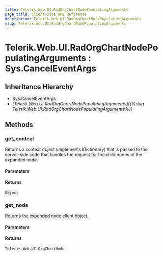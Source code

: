 ```yaml
---
title: Telerik.Web.UI.RadOrgChartNodePopulatingArguments
page_title: Client-side API Reference
description: Telerik.Web.UI.RadOrgChartNodePopulatingArguments
slug: Telerik.Web.UI.RadOrgChartNodePopulatingArguments
---
```


# Telerik.Web.UI.RadOrgChartNodePopulatingArguments : Sys.CancelEventArgs 

## Inheritance Hierarchy

* Sys.CancelEventArgs
* *[Telerik.Web.UI.RadOrgChartNodePopulatingArguments]({%slug Telerik.Web.UI.RadOrgChartNodePopulatingArguments%})*


## Methods

### get_context

Returns a context object (implements IDictionary) that is passed to the server-side code that handles the request for the child nodes of the expanded node. 

#### Parameters

#### Returns

`Object`
### get_node

Returns the expanded node client object. 

#### Parameters

#### Returns

`Telerik.Web.UI.OrgChartNode` 


